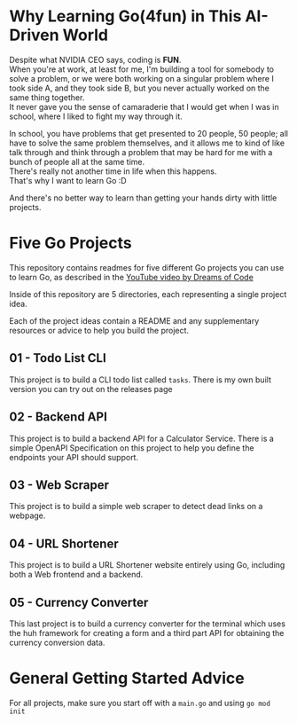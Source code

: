 # Why Learning Go(4fun) in This AI-Driven World

Despite what NVIDIA CEO says, coding is **FUN**.  
When you're at work, at least for me, I'm building a tool for somebody to solve a problem, or we were both working on a singular problem where I took side A, and they took side B, but you never actually worked on the same thing together.  
It never gave you the sense of camaraderie that I would get when I was in school, where I liked to fight my way through it.

In school, you have problems that get presented to 20 people, 50 people; all have to solve the same problem themselves, and it allows me to kind of like talk through and think through a problem that may be hard for me with a bunch of people all at the same time.  
There's really not another time in life when this happens.  
That's why I want to learn Go :D

And there's no better way to learn than getting your hands dirty with little projects.

# Five Go Projects

This repository contains readmes for five different Go projects you can use to learn Go, as
described in the [YouTube video by Dreams of Code](https://youtu.be/gXmznGEW9vo)

Inside of this repository are 5 directories, each representing a single project idea.

Each of the project ideas contain a README and any supplementary resources or advice to help you build 
the project.

## 01 - Todo List CLI

This project is to build a CLI todo list called `tasks`. There is my own built version you can try out
on the releases page

## 02 - Backend API

This project is to build a backend API for a Calculator Service. There is a simple OpenAPI Specification on this
project to help you define the endpoints your API should support.

## 03 - Web Scraper

This project is to build a simple web scraper to detect dead links on a webpage.

## 04 - URL Shortener

This project is to build a URL Shortener website entirely using Go, including both a Web frontend and a backend.

## 05 - Currency Converter

This last project is to build a currency converter for the terminal which uses the huh framework for creating a form and a third part API for obtaining the currency conversion data.


# General Getting Started Advice

For all projects, make sure you start off with a `main.go` and using `go mod init`
